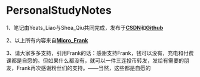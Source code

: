 # PersonalStudyNotes
 1、笔记由Yeats_Liao与Shea_Qiu共同完成，发布于[**CSDN**](https://blog.csdn.net/qq_46207024/article/details/124103354)和[**Github**](https://github.com/YeatsLiao/PersonalStudyNotes)

2、以上所有内容来自[**Micro_Frank**](https://space.bilibili.com/19658621)

3、请大家多多支持，引用Frank的话：感谢支持Frank，钱可以没有，充电和付费课都是自愿的。但如果什么都没有，就可以一件三连投币转发，发给有需要的朋友，Frank再次感谢粉丝们的支持。——当然，这些都是自愿的
